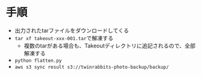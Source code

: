 # 手順
* 出力されたtarファイルをダウンロードしてくる
* `tar xf takeout-xxx-001.tar`で解凍する
    * 複数のtarがある場合も、Takeoutディレクトリに追記されるので、全部解凍する
* `python flatten.py`
* `aws s3 sync result s3://twinrabbits-photo-backup/backup/`
